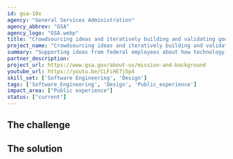 ```yaml
---
id: gsa-10x
agency: "General Services Administration"
agency_abbrev: "GSA"
agency_logo: "GSA.webp"
title: "Crowdsourcing ideas and iteratively building and validating good-for-government solutions"
project_name: "Crowdsourcing ideas and iteratively building and validating good-for-government solutions"
summary: "Supporting ideas from federal employees about how technology can improve customer experience as part of the General Services Administration's 10x program."
partner_description: 
project_url: https://www.gsa.gov/about-us/mission-and-background
youtube_url: https://youtu.be/CLFiHE7j5p4
skill_set: ['Software Engineering', 'Design']
tags: ['Software_Engineering', 'Design', 'Public_experience']
impact_area: ["Public experience"]
status: ["current"]
---
```




## The challenge

## The solution 


